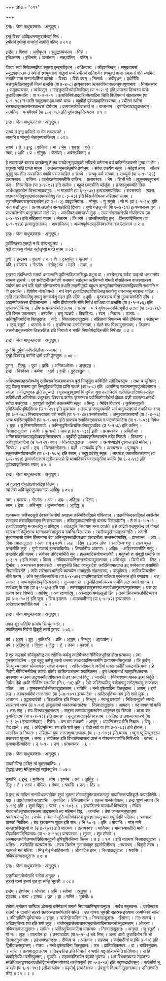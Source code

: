 +++
title = "०११"

+++


इन्द्रः। जेता माधुच्छन्दसः। अनुष्टुप्।

इन्द्रं॒ विश्वा॑ अवीवृधन्त्समु॒द्रव्य॑चसं॒ गिरः॑ ।  
र॒थीत॑मं र॒थीनां॒ वाजा॑नां॒ सत्प॑तिं॒ पति॑म् ॥ ०१॥

इन्द्र॑म् । विश्वाः॑ । अ॒वी॒वृ॒ध॒न् । स॒मु॒द्रऽव्य॑चसम् । गिरः॑ ।  
र॒थिऽत॑मम् । र॒थिना॑म् । वाजा॑नाम् । सत्ऽप॑तिम् । पति॑म् ॥

विश्वाः सर्वा गिरोऽस्मदीयाः स्तुतय इन्द्रमवीवृधन् । वर्धितवत्यः । कीदृशमिन्द्रम् । समुद्रव्यचसं समुद्रवद्व्याप्तवन्तं रथीनां रथयुक्तानां योद्धृणां मध्ये रथीतमं अतिशयेन रथयुक्तं वाजानामन्नानां पतिं स्वामिनं सत्पतिं सतां सन्मार्गवर्तिनां पालकं ॥ विश्वाः । विशेः क्वन् । नित्सर्वः । अवीवृधन् । वृधेर्णिचि चङ्युर्ऋदित्यनुवृत्तौ नित्यं छन्दसि (पा ७-४-८) इत्यृकारस्य ऋकारविधानाल्लघूपधगुणाभावः । निघातस्वरः । समुद्रव्यचसम् । व्यचेरसुन् । गाङ्कुटादिभ्योऽञ्णिन्ङित् (पा १-२-१) इति प्राप्तस्य ङित्वस्य व्यचेः कुटादित्वमनसि । पा १-२-१-१ । इत्यसिनिषेधाद्ग्रहिज्येत्यादिना ङिति विधीयमानं संप्रसारणम् (पा ६-१-१६) न भवति समुद्रव्यच इव व्यचो यस्य । बहुव्रीहौ पूर्वपदप्रकृतिस्वरत्वम् । रथीतमं रथीनां रथशब्दादुत्पन्नस्येनश्छान्दसं दीर्घत्वम् । प्रत्ययस्वरेणोदात्तत्वं च । वाजानाम् । वृषादित्त्वादाद्युदात्तत्वम् । सत्पतिम् । पत्यवैश्वर्ये (पा ६-२-१८) इति पूर्वपदप्रकृतिस्वरत्वं ॥ १ ॥

इन्द्रः। जेता माधुच्छन्दसः। अनुष्टुप्।

स॒ख्ये त॑ इन्द्र वा॒जिनो॒ मा भे॑म शवसस्पते ।  
त्वाम॒भि प्र णो॑नुमो॒ जेता॑र॒मप॑राजितम् ॥ ०२॥

स॒ख्ये । ते॒ । इ॒न्द्र॒ । वा॒जिनः॑ । मा । भे॒म॒ । श॒व॒सः॒ । प॒ते॒ ।  
त्वाम् । अ॒भि । प्र । नो॒नु॒मः॒ । जेता॑रम् । अप॑राऽजितम् ॥

हे शवसस्पते बलस्य पालकेन्द्र ते तव सख्येऽनुग्रहप्रयुक्ते सखित्वे वर्तमाना वयं वाजिनोऽन्नवन्तो भूत्वा मा भेम । शत्रुभ्यो भीतिं प्राप्ता माभूम । अतस्त्वामुभयहेतुमभि प्रणोनुमः । सर्वतः प्रकर्षेण स्तुमः । कीदृशं त्वाम् । जीतारं युद्धेषु जयशीलं अपराजितं क्वापि पराजयरहितं ॥ सख्ये । सख्युः कर्म सख्यम् । सख्युर्यः (पा ५-१-१२६) प्रत्ययस्वरः । वाजिनः । वाजोऽन्नमेषामस्तीसि वाजिनः । प्रत्ययस्वरः । भेम । ञिभी भये । लुङुत्तमबहुवचनं मस् । नित्यं ङितः (पा ३-४-९९) इति सलोपः । बहुलं छन्दसीति च्लेर्लुक् । छन्दस्युभयथेति तिङ आर्धधातुकत्वेन ङित्त्वाभावाद्गुणः । न माङ्योगे (पा ६-४-७४) इत्यडागमप्रतिषेधः । शवसस्पते । शवसः षष्ठ्याः पतिपुत्रपृष्ठपारपदपयस्पोषेषु (पा ८-३-५३) इति विसर्जनीयस्य संहितायां सत्वम् । सुबामन्त्रितपराङ्गवद्भावेन (पा २-१-२) पदद्वयनिघातः । नोनुमः । णु स्तुतौ । णो नः (पा ६-१-६५) इति नत्वं यङो लुक् । प्रत्यय लक्षणेन सन्यङोरिति द्विर्भावः । गुणो यङ्लु कोः (पा ७-४-८२) इत्यभ्यासस्य गुणः । प्रत्ययलक्षणेन धातुसंज्ञायां लटो मस् । अदादिवद्भावाच्छपो लुक् । उपसर्गादसमासेऽपि णोपदेशस्य (पा ८-४-१४) इति संहितायां णत्वम् । जेतारम् । जि जये । ताच्छील्यादिषु तृन् । ञ्नित्यादिर्नित्यम् (पा ६-१-१९७) इत्याद्युदात्तत्वम् । अपराजितम् । अव्ययपूर्वपदप्रकृतिस्वरत्वेन नञ उदात्तत्वं ॥ २ ॥

इन्द्रः। जेता माधुच्छन्दसः। अनुष्टुप्।

पू॒र्वीरिन्द्र॑स्य रा॒तयो॒ न वि द॑स्यन्त्यू॒तयः॑ ।  
यदी॒ वाज॑स्य॒ गोम॑तः स्तो॒तृभ्यो॒ मंह॑ते म॒घम् ॥ ०३॥

पू॒र्वीः । इन्द्र॑स्य । रा॒तयः॑ । न । वि । द॒स्य॒न्ति॒ । ऊ॒तयः॑ ।  
यदि॑ । वाज॑स्य । गोऽम॑तः । स्तो॒तृऽभ्यः॑ । मंह॑ते । म॒घम् ॥

इन्द्रस्य संबन्धिन्यो रातयो धनदानानि पूर्वीरनादिकालसिद्धाः प्रभूता वा । अस्येन्द्रस्य सर्वदा यष्वृभ्यो धनदानमेव स्वभाव इत्यर्थः । एवं सतीदानीन्तनोऽपि यजमानः स्तोतृभ्य ऋत्विग्भ्यो गोमतो गोसहितस्य वाजस्यान्नस्य पर्याप्तं मघं धनं यदि मंहते दक्षिणारूपेण दधाति तदानीमूतये बहुधन दानपूर्वकाणीन्द्रस्यास्मद्विषयाणि रक्षणानि न वि दस्यन्ति । विशेषेण नोपक्षीयन्ते । मघं रेक्ण इत्यादिष्वष्टाविंशतिसङ्ख्याकेषु धननामसु मघशब्दः पठितः । दाति दाशतीत्यादिषु दशसु दानकर्मसु मंहत इति पठितं ॥ पूर्वीः । पुरुशब्दस्य वोतो गुणवाचनादिति ङीष् । अद्यस्योकारस्य दीर्घश्चान्दसः । जसि दीर्घाज्जसि चेति निषेधं बाधित्वा वा छन्दसि (पा ६-१-१०६) इति पूर्वसवर्णदीर्घत्वम् । ङीषः प्रत्ययस्वरेणोदात्तत्वम् । रातयः । मन्त्रे वृषेषपचमनविदभूवीरा उदात्तः (पा ३-३-९६) इति क्तिन उदात्तत्वम् । दस्यन्ति । दसु उपक्षये । दिवादिभ्यः । श्यन् । निघातः । ऊतयः । ऊतियूतीत्यादिना क्तिन्नुदात्तः । यदि । निपातत्वादाद्युदात्तः । संहितायां निपातस्य चेति दीर्घत्वम् । स्तोतृभ्यः । ष्टञ् स्तुतौ । धात्वादेः षः सः । तृचश्चित्त्वा दन्तोदात्तत्वम् । मंहते शपः पित्त्वादुदात्तत्वम् । तिङश्च लसार्वधातुकस्वरेण तिङ्ङतिङ इति निघातो न भवति निपातैर्यद्यदिहन्तेति निषेधात् ॥ ३ ॥

इन्द्रः। जेता माधुच्छन्दसः। अनुष्टुप्।

पु॒रां भि॒न्दुर्युवा॑ क॒विरमि॑तौजा अजायत ।  
इन्द्रो॒ विश्व॑स्य॒ कर्म॑णो ध॒र्ता व॒ज्री पु॑रुष्टु॒तः ॥ ०४॥

पु॒राम् । भि॒न्दुः । युवा॑ । क॒विः । अमि॑तऽओजाः । अ॒जा॒य॒त॒ ।  
इन्द्रः॑ । विश्व॑स्य । कर्म॑णः । ध॒र्ता । व॒ज्री । पु॒रु॒ऽस्तु॒तः ॥

अभिप्लवषडहस्योक्थ्येषु तृतीयसवनेऽच्छावाकस्य पुरां भिन्दुर्युवा कविरिति स्तोत्रियस्तृचः । तथा च सूत्रितम् । एह्यू ष्वित्यु पक्रम्य पुरां भिन्दुर्युवाकविर्वृषा ह्यसि राधसे (आ ७-८) इति ॥अयमिन्द्र उच्यमानगुणयुक्तोऽजायत । संपन्नः । कीद्रग्गुणक इति तदुच्यते । पुरामसुरपुराणां भिन्दुर्भेत्ता युवा कदाचिदपि वलीपलितादिवार्धकरहितः कविर्मेधावी अमितौजाः प्रभूतबलः विश्वस्य कर्मणः कृत्स्नस्य ज्योतिष्टोमादेर्धर्ता पोषकः वज्री यजमानरक्षणार्थं सर्वदा वज्रयुक्तः । पुरुष्वुतो बहुविधे तत्तत्कर्मणि स्तुतः ॥ भिन्दुः । भिदिर् विदारणे । कुरित्यनुवृत्तौ पृभिदिव्यधिधृषिद्रशिभ्यः (उ १-२४) इति कुप्रत्ययः । तस्य छन्दस्युभयथेति सार्वधातुकसंज्ञायां रुधादिभ्यः श्नम् (पा ३-१-७८) मित्त्वादन्त्यादचः परो भवति (पा १-१-४७) श्नसोरल्लोपः । अनुस्वारपरसवर्णौ (पा ८-४-५८) आचः परस्मिन्पूर्वविधौ (पा १-१-५७) इति प्राप्तस्य स्थानिवद्भावस्य न पदान्तेत्यादिना (पा १-१-५८) निषेधः । युवा । यु मिश्रणामिश्रणयोः । कनिन्युवृषितक्षिराजिधन्विद्युप्रतदिवः (उ १-१५६) इति कनिन् । नित्त्वादाद्युदात्तः । कविः । कु शब्दे । अच इः (उ ४-१३८) इतीः । प्रत्ययस्वरः । अमितौजाः । अमितशब्दस्याव्ययपूर्वपदप्रकृतिस्वरत्वम् । बहुव्रीहौ पूर्वपदप्रकृतिस्वरत्वेन तदेव शिष्यते । विश्वस्य । अशिप्रुषीत्यादिना (उ १-१५१) क्वन् । नित्त्वादाद्युदात्तः । कर्मणः । अन्येभ्योऽपि दृश्यन्त इति मनिन् । नित्स्वरः । धर्ता । तृच् । चित्तादन्तोदात्तः । वज्री । मत्वर्थीय इनिः । प्रत्ययस्वरः । पुरुष्वुतः । स्तुतस्तोमयोश्छन्दसि (पा ८-३-१०५) इति षत्वम् । बहुषु प्रदेशेषु स्तुतः । थाथघञ् क्ताजबित्रकाणाम् (पा ६-२-१४४) इत्यन्तोदात्तत्वं तृतीयासमासे हि थाथादिस्वरापवादस्तृतीया कर्मणि (पा ६-२-४८) इति पूर्वपदप्रकृतिस्वरः स्यात् ॥ ४ ॥

इन्द्रः। जेता माधुच्छन्दसः। अनुष्टुप्।

त्वं व॒लस्य॒ गोम॒तोऽपा॑वरद्रिवो॒ बिल॑म् ।  
त्वां दे॒वा अबि॑भ्युषस्तु॒ज्यमा॑नास आविषुः ॥ ०५॥

त्वम् । व॒लस्य॑ । गोऽम॑तः । अप॑ । अ॒वः॒ । अ॒द्रि॒ऽवः॒ । बिल॑म् ।  
त्वाम् । दे॒वाः । अबि॑भ्युषः । तु॒ज्यमा॑नासः । आ॒वि॒षुः॒ ॥

वलनामकः कश्चिदसुरो देवसंबन्धिनीर्गा अपहृत्य कस्मिंश्चिद्बिले गोपितवान् । तदानीमिन्दस्तद्बिलं स्वसैन्येन समावृत्य तस्माद्बिलाद्गा निःसारयामास । तदिदमुपाख्यानमिन्द्रो वलस्य बिलमपौर्णोत् । तै सं २-१-५-१ । इत्यादिब्राह्मणेषु मन्त्रान्तरेषु च प्रसिद्धम् । तदेतद्धृधि निधायायं मन्त्रः प्रवर्तते ॥ हे अद्रिवो वज्रयुक्तेन्द्र त्वं गोमतो वलस्य गोभिर्युक्तस्य वलनामकस्यासुरस्य संबन्धि बिलमपावः । स्वसैन्यमुखेनापावृतवानसि । तदानीं तुज्यमानासो वलेन हिंस्यमाना देवा अभिभ्युषस्त्वदीयरक्षया वलादभीताः सन्तस्त्वामाविषुः । प्राप्तवन्तः ॥ अप । निपातत्वादाद्युदात्तः । अवः । वृञ् वरणे । लङ् । सिप् । इतश्च लोपः । स्वादिभ्यः श्नुः । तस्य बहुलं छन्दसीति लुक् । गुणो रपरत्वं हल्ङ्यादिलोपः । विसर्जनीयः अडागमः । अद्रिवः । अद्रिरस्यास्तीति मतुप् । छन्दसीर इति षत्वम् । संबोधव उगिदचामिति नुम् । हल्ङ्यादिसंयोगान्तलोपौ । मतुवसो रुः संबुद्धौ छन्दसि पा ८-३-१ । इति रुत्वम् । बिलम् । नब्विषयस्यानिसन्तस्येत्याद्युदात्तत्वम् । अभिभ्युषः । ञिभी भये । लिट् । द्विर्भावः । अभ्यासस्य ह्रस्वजश्त्वे । क्वसुश्चेति लिटः क्वसुरादेशः क्रादिनियमात्प्राप्त इट् वस्वेकाजाध्वसामिति नियमान्निवर्तते । जसि सर्वनामस्थानेऽपि व्यत्ययेन भत्वाद्वसोः संप्रसारणम् । परपूर्वत्वम् । शासिवसिघसीनां चेति षत्वम् । अचि श्नुधात्वित्यादिना (पा ६-४-७७) प्राप्तमियङादेशं बाधित्वा एरनेकाच इति यणादेशः । नञ् समासः । अव्ययपूर्वपदप्रकृतिस्वरत्वम् । तुज्यमानासः । तुजेहिंसार्थात्परस्य कर्मणि लटः स्थाने शानच् । सार्वधातु के यक् (पा ३-१-६७) इति यक् । तस्माददुपदेशादुत्तरस्य लसार्वधातुकस्यानुदात्तत्वम् । यक एव प्रत्यय स्वरः शिष्यते । आविषुः । अव रक्षणादिषु । अस्माद्गत्यर्थाल्लुङो झिः । तस्य सिजभ्यस्तविदिभ्यश्च (पा ३-४-१०९) इति जुस् । सिच इडागमः । आडजादीनाम् (पा ६-४-७२) इत्याडागमः । आदेशप्रत्यययोरिति षत्वं ॥ ५ ॥

इन्द्रः। जेता माधुच्छन्दसः। अनुष्टुप्।

तवा॒हं शू॑र रा॒तिभिः॒ प्रत्या॑यं॒ सिन्धु॑मा॒वद॑न् ।  
उपा॑तिष्ठन्त गिर्वणो वि॒दुष्टे॒ तस्य॑ का॒रवः॑ ॥ ०६॥

तव॑ । अ॒हम् । शू॒र॒ । रा॒तिऽभिः॑ । प्रति॑ । आ॒य॒म् । सिन्धु॑म् । आ॒ऽवद॑न् ।  
उप॑ । अ॒ति॒ष्ठ॒न्त॒ । गि॒र्व॒णः॒ । वि॒दुः । ते॒ । तस्य॑ । का॒रवः॑ ॥

हे शूर सङ्ग्रामे शौर्ययुक्तेन्द्र तव रातिभिः कर्मसु त्वदीयैर्धनदानैर्निमित्तभूतैरहं होता प्रत्यायम् । त्वां पुनरागतोऽस्मि । पुरा बहुषु कर्मसु त्वत्तो धनस्य लब्धत्वादस्मिन्कर्मणि प्रत्यागमनमित्युच्यते । किं कुर्वन् । सिन्धुं स्यन्दमानं सोममावदन् सर्वतः कथयन् । अस्मिन्सोमयागे त्वदीयां धनदानकीर्तिं प्रकटयन्नित्यर्थः । हे गिर्वणो गीर्भिर्वननीयेन्द्र कारवः कर्तार ऋत्विग्यजमाना उपातिष्ठन्त । पुरा धनलाभार्थं त्वामुपस्थितवन्तः । उपस्थाय च तस्य तादृशस्यौदार्योपेतस्य ते तव धनदानं विदुः । जानन्ति । गिर्वणश्शब्धं यास्क इत्थं निर्ब्रूते । गिर्वणा देवो भवति गीर्भिरेनं वनयन्ति (नि ६-१४) इति । रेभो जरितेत्यादिषु त्रयोदशसु स्तोतृनामसु कारुशब्दः पठितः ॥ तव । युष्मदस्मदोर्ङसीत्याद्युदात्तत्वम् । रातिभिः । मन्त्रे वृषेत्यादिना क्तिन्नुदात्तः । आयम् । इणो लङ् । तस्थस्थमिपां तान्तन्तामः (पा ३-४-१०१) इत्यमादेशः । आदिप्रभृतिभ्यः शप इति शपो लुक् । आडागमः । वृद्ध्यायादेशौ । तिङ्ङतिङ इति निघातः । सिन्धुम् । स्यन्दू प्रस्रवणे । निदित्यनुवृत्तौ स्यन्देः संप्रसारणं धश्च (उ १-१२) इत्युप्रत्ययो धकारश्चान्तादेशः । नित्त्वादाद्युदात्तः । आवदन् । वद व्यक्तायां वाचि । लटः शतृ । शपः पित्त्वादनुदात्तत्वम् । शतुश्च लसार्वधातुकस्वरेण धातुस्वर एव शिष्यते । आङा सह कुगतिप्रादयः (पा २-२-१८) इति समासः । कृदुत्तरपदप्रकृतिस्वरत्वम् । अतिष्ठन्त उपान्मन्त्रकरणे (पा १-३-२५) इत्यात्मनेपदम् । गिर्वणः । वन षण संभक्तौ । असुन् । आमन्त्रितस्य चेति निघातः । विदुः । विद ज्ञाने । लट् । अदिप्रभृतिभ्यः शप इति शपो लुक् । विदो लटो वा (पा ३-४-८३) इति झेरुस् । पादादित्वान्न निघातः । संहितायां युष्म त्तत्ततक्षुःष्वन्तःपादम् (पा ८-३-१०३) इति षत्वम् । ष्वुना ष्टुरित्युत्तरस्य तकारस्य ष्टुत्वम् । तस्य । सावेकात इति विभक्तेरुदात्तत्वं प्राप्तं न गोश्वन्साववर्णेति निषिध्यते । कारवः । कृवापाजीत्यादिना । उ १-१- । उण् । प्रत्ययस्वरः ॥ ६ ॥

इन्द्रः। जेता माधुच्छन्दसः। अनुष्टुप्।

मा॒याभि॑रिन्द्र मा॒यिनं॒ त्वं शुष्ण॒मवा॑तिरः ।  
वि॒दुष्टे॒ तस्य॒ मेधि॑रा॒स्तेषां॒ श्रवां॒स्युत्ति॑र ॥ ०७॥

मा॒याभिः॑ । इ॒न्द्र॒ । मा॒यिन॑म् । त्वम् । शुष्ण॑म् । अव॑ । अ॒ति॒रः॒ ।  
वि॒दुः । ते॒ । तस्य॑ । मेधि॑राः । तेषा॑म् । श्रवां॑सि । उत् । ति॒र॒ ॥

हे इन्द्र त्वं मायिनं नानाविधकपटोपेतं शुष्णं भूतानां शोषणहेतुमेतन्नामकमसुरं मायाभिस्तत्प्रतिकूलैः कपटविशेषैः । यद्वा । तद्वधोपायगोचरप्रज्ञाभिः । अवातिरः । हिंसितवानसि । एतच्च यास्केनोक्तम् । इन्द्रः शुष्णं जघान (नि ३-११) इति । शुष्णं पिप्रुम् । ऋग्वे । १-१०३-८ । इत्यादिमन्त्रे चायमर्थो विस्पष्टम् । मेधिरा मेधावन्तोऽनुष्ठातारस्तस्य तादृशस्यते तव महिमानं विदुः । जानन्ति । तेषां जानतामनुष्ठातृणां श्रवांस्यन्नान्युत्तिर । वर्धय । केतः केतुरित्यादिष्वेकादशसु प्रज्ञानामसु मया वयुनमिति पठितम् । श्रवःशब्दं यास्को निर्वक्तिः । श्रव इत्यन्ननाम श्रूयत इति सतः । नि १०-३ । इति ॥ मायाभिः । माङ् मानॆ माच्छाससिसूभ्यो यः (उ ४-१०९) इति यप्रत्ययः । प्रत्ययस्वरः । मायिनम् । मायास्यास्तीति मायी । व्रीह्यादित्वादिनिप्रत्ययः (पा ५-२-११६) प्रत्ययस्वरः । शुष्णम् । शुष शोषणे । अस्मादन्तर्भावितण्यर्थान्निदित्यनुवृत्तौ तृषिशुषिरसिभ्यः किच्च । उ ३ । १२ । इति नप्रत्ययः नित्त्वादाद्युदात्तः । अतिरः । तरतेर्लङि व्यत्ययेन शः । तस्य ङित्वेन गुणाभावादृत इद्दातोरितीत्वम् । रपरत्वम् । विदुष्टे तस्य । गतमन्त्रे गतं मेधिराः । मिधृ मेधृ मेधाहिंसनयोः । औणादिक इरन् । नित्त्वादाद्युदात्तः । श्रवांसि । नब्विषयत्त्वादाद्युदात्तः ॥ ७ ॥

इन्द्रः। जेता माधुच्छन्दसः। अनुष्टुप्।

इन्द्र॒मीशा॑न॒मोज॑सा॒भि स्तोमा॑ अनूषत ।  
स॒हस्रं॒ यस्य॑ रा॒तय॑ उ॒त वा॒ सन्ति॒ भूय॑सीः ॥ ०८॥

इन्द्र॑म् । ईशा॑नम् । ओज॑सा । अ॒भि । स्तोमाः॑ । अ॒नू॒ष॒त॒ ।  
स॒हस्र॑म् । यस्य॑ । रा॒तयः॑ । उ॒त । वा॒ । सन्ति॑ । भूय॑सीः ॥

स्तोमाः स्तोतार ऋत्विज ओजसा बलेनेशानं जगतो नियामकमिन्द्रमभ्यनूषत । सर्वत्र स्तुतवन्तः । यस्येन्द्रस्य रातयो धनदानानि सहस्रं सहस्रसङ्ख्योपेतानि सन्ति । उत वाथवा भूयसीः सहस्रसङ्ख्याया अप्यधिकाः सन्ति । तमिन्द्रमिति पूर्वत्रान्वयः ॥ इन्द्रम् । ऋज्रेन्द्रेत्यादिना रन् । नित्त्वादाद्युदात्तः । ईशानम् । लटः शानच् । अदिप्रभृतिभ्यः शप इति शपो लुक् । धातोरनुदात्तेत्त्वात्तास्यनुदात्तेत्यादिनाशानचोऽनुदात्तत्वम् । ओजसा । नब्विषयत्वादाद्युदात्तः । स्तोमाः । अर्तिस्तुस्वित्यादिना मन्प्रत्ययः । नित्त्वादाद्युदात्तः । अनूषत । णु स्तुतौ । णो नः । लुङ् । व्यत्ययेन झः । तस्यादादेशः (पा ७-१-५) च्लेः सिच् । अस्य धातोः कुटादित्वेन सि चो ङित्वाद्गुणाभावः । इडभावश्छान्दसः । दीर्घत्वं च । अडागमः । सहस्रम् । कर्दमादीनां च (फि ३-१०) इति द्वितीयाक्षरमुदात्तम् । रातयः । मन्त्रे वृषेत्यादिना क्तिन्नुदात्तः । उत । प्रातिपदिकस्वरः । वा । चादिरनुदात्तः । सन्ति । प्रत्ययाद्युदात्तत्वम् । तिङ्ङतिङ इति निघातो न भवति यद्वृत्तान्नित्यमिति प्रतिषेधात् । स हि व्यवहितेऽपि भवतीत्युक्तम् । भूयसीः । सहस्रादतिशयेन बह्व्यो भूयस्यः । अत्र विभक्तव्यस्य सहस्रस्य सन्निधिबलादुपपदत्वप्रतीतेर्द्विवचनविभज्योपपदे तरबीयसुनौ (पा ५-३-५७) इति बहुशब्दादीयसुन् । बहोर्लोपो भू च बहोः (पा ६-४-१५८) इतीकारलोपः । प्रकृतेर्भू इत्यादेशश्च । ईयसुनो नित्त्वादाद्युदात्तत्वम् । उगितश्चेति ङीप् ॥ २१ ॥ ८ ॥